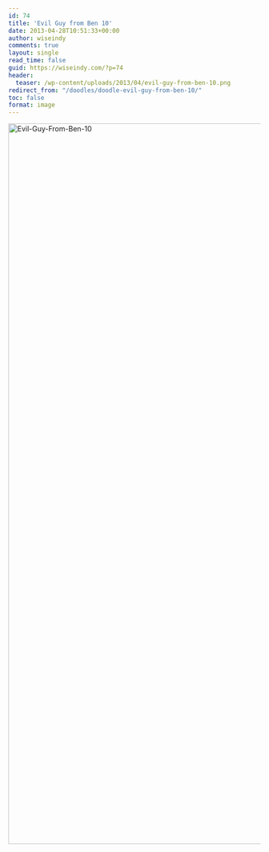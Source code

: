 ```yaml
---
id: 74
title: 'Evil Guy from Ben 10'
date: 2013-04-28T10:51:33+00:00
author: wiseindy
comments: true
layout: single
read_time: false
guid: https://wiseindy.com/?p=74
header:
  teaser: /wp-content/uploads/2013/04/evil-guy-from-ben-10.png
redirect_from: "/doodles/doodle-evil-guy-from-ben-10/"
toc: false
format: image
---
```

<img class="alignnone size-full wp-image-76" alt="Evil-Guy-From-Ben-10" src="https://wiseindy.com/wp-content/uploads/2013/04/evil-guy-from-ben-10.png" width="960" height="1440" />